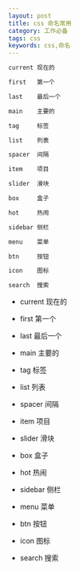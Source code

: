 ```yaml
---
layout: post
title: css 命名常用
category: 工作必备
tags: css
keywords: css,命名
---
```


```c++
current	现在的

first	第一个

last 	最后一个

main	主要的

tag		标签

list	列表

spacer	间隔

item	项目

slider	滑块

box		盒子

hot		热闹

sidebar	侧栏

menu 	菜单

btn 	按钮

icon	图标

search 	搜索
```

- current	现在的

- first	第一个

- last 	最后一个

- main	主要的

- tag		标签

- list	列表

- spacer	间隔

- item	项目

- slider	滑块

- box		盒子

- hot		热闹

- sidebar	侧栏

- menu 	菜单

- btn 	按钮

- icon	图标

- search 	搜索
